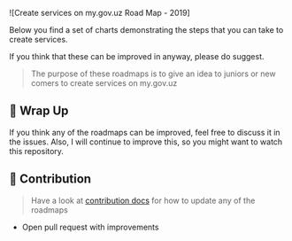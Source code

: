 ![Create services on my.gov.uz Road Map - 2019]


Below you find a set of charts demonstrating the steps that you can take to create services.

If you think that these can be improved in anyway, please do suggest.

> The purpose of these roadmaps is to give an idea to juniors or new comers to create services on my.gov.uz 


## 🚦 Wrap Up

If you think any of the roadmaps can be improved, feel free to discuss it in the issues. Also, I will continue to improve this, so you might want to watch this repository.

## 🙌 Contribution

> Have a look at [contribution docs](./contributing.md) for how to update any of the roadmaps

- Open pull request with improvements
